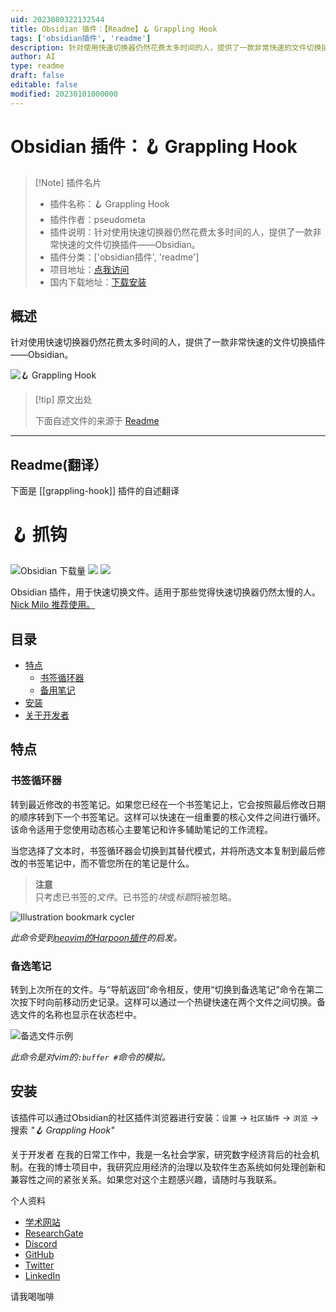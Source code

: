 ```yaml
---
uid: 2023080322132544
title: Obsidian 插件：【Readme】🪝 Grappling Hook
tags: ['obsidian插件', 'readme']
description: 针对使用快速切换器仍然花费太多时间的人，提供了一款非常快速的文件切换插件——Obsidian。
author: AI
type: readme
draft: false
editable: false
modified: 20230101000000
---
```


# Obsidian 插件：🪝 Grappling Hook

> [!Note] 插件名片
> - 插件名称：🪝 Grappling Hook
> - 插件作者：pseudometa
> - 插件说明：针对使用快速切换器仍然花费太多时间的人，提供了一款非常快速的文件切换插件——Obsidian。
> - 插件分类：['obsidian插件', 'readme']
> - 项目地址：[点我访问](https://github.com/chrisgrieser/grappling-hook)
> - 国内下载地址：[下载安装](https://pkmer.cn/products/plugin/pluginMarket/?grappling-hook)

## 概述

针对使用快速切换器仍然花费太多时间的人，提供了一款非常快速的文件切换插件——Obsidian。

![🪝 Grappling Hook](https://cdn.pkmer.cn/covers/grappling-hook.png!pkmer)

> [!tip] 原文出处
> 
>下面自述文件的来源于 [Readme](https://ghproxy.net/https://raw.githubusercontent.com/chrisgrieser/grappling-hook/main/README.md)
> 

---

## Readme(翻译）

下面是 [[grappling-hook]] 插件的自述翻译


# 🪝 抓钩

![Obsidian 下载量](https://img.shields.io/badge/dynamic/json?logo=obsidian&color=%23483699&label=下载量&query=%24%5B%22grappling-hook%22%5D.downloads&url=https%3A%2F%2Fraw.githubusercontent.com%2Fobsidianmd%2Fobsidian-releases%2Fmaster%2Fcommunity-plugin-stats.json&style=plastic) ![](https://img.shields.io/github/v/release/chrisgrieser/grappling-hook?label=最新版本&style=plastic) [![](https://img.shields.io/badge/更新日志-点击这里-FFE800?style=plastic)](Changelog.md)

Obsidian 插件，用于快速切换文件。适用于那些觉得快速切换器仍然太慢的人。[Nick Milo 推荐使用。](https://youtu.be/mcrcRXp5d8A?t=462)

## 目录

<!--toc:start-->
- [特点](#features)
	- [书签循环器](#bookmark-cycler)
	- [备用笔记](#alternate-note)
- [安装](#installation)
- [关于开发者](#about-the-developer)
<!--toc:end-->

## 特点

### 书签循环器
转到最近修改的书签笔记。如果您已经在一个书签笔记上，它会按照最后修改日期的顺序转到下一个书签笔记。这样可以快速在一组重要的核心文件之间进行循环。该命令适用于您使用动态核心主要笔记和许多辅助笔记的工作流程。

当您选择了文本时，书签循环器会切换到其替代模式，并将所选文本复制到最后修改的书签笔记中，而不管您所在的笔记是什么。

> __注意__  
> 只考虑已书签的*文件*。已书签的*块*或*标题*将被忽略。

![Illustration bookmark cycler](./illustration/bookmark-cycler.png)



*此命令受到[neovim的Harpoon插件](https://github.com/ThePrimeagen/harpoon)的启发。*

### 备选笔记
转到上次所在的文件。与“导航返回”命令相反，使用“切换到备选笔记”命令在第二次按下时向前移动历史记录。这样可以通过一个热键快速在两个文件之间切换。备选文件的名称也显示在状态栏中。

![备选文件示例](./illustration/alt-file.png)

*此命令是对vim的`:buffer #`命令的模拟。*

## 安装
该插件可以通过Obsidian的社区插件浏览器进行安装：`设置` → `社区插件` → `浏览` → 搜索 *"🪝 Grappling Hook"*

<!-- vale Google.FirstPerson = NO -->

关于开发者
在我的日常工作中，我是一名社会学家，研究数字经济背后的社会机制。在我的博士项目中，我研究应用经济的治理以及软件生态系统如何处理创新和兼容性之间的紧张关系。如果您对这个主题感兴趣，请随时与我联系。

个人资料
- [学术网站](https://chris-grieser.de/)
- [ResearchGate](https://www.researchgate.net/profile/Christopher-Grieser)
- [Discord](https://discordapp.com/users/462774483044794368/)
- [GitHub](https://github.com/chrisgrieser/)
- [Twitter](https://twitter.com/pseudo_meta)
- [LinkedIn](https://www.linkedin.com/in/christopher-grieser-ba693b17a/)

请我喝咖啡
<br>





